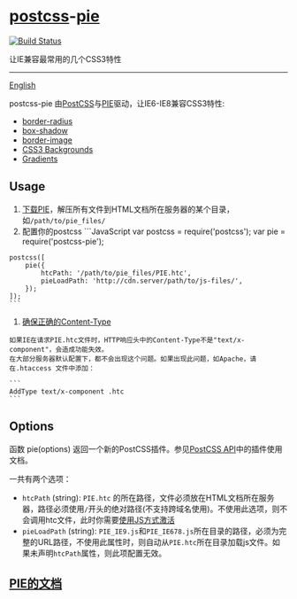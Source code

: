 [postcss](https://github.com/postcss/postcss)-[pie](http://css3pie.com/)
======

[![Build Status](https://travis-ci.org/gucong3000/h5form.svg?branch=master)](https://travis-ci.org/gucong3000/h5form)

让IE兼容最常用的几个CSS3特性

------

[English](README.md)

postcss-pie 由[PostCSS](https://github.com/postcss/postcss)与[PIE](http://css3pie.com/)驱动，让IE6-IE8兼容CSS3特性:
*   [border-radius](https://developer.mozilla.org/zh-CN/docs/Web/CSS/border-radius)
*   [box-shadow](https://developer.mozilla.org/zh-CN/docs/Web/CSS/box-shadow)
*   [border-image](https://developer.mozilla.org/zh-CN/docs/Web/CSS/border-image)
*   [CSS3 Backgrounds](https://developer.mozilla.org/zh-CN/docs/Web/CSS/CSS_Background_and_Borders/Using_CSS_multiple_backgrounds)
*   [Gradients](https://developer.mozilla.org/zh-CN/docs/Web/CSS/CSS_Images/Using_CSS_gradients)

## Usage

1.   [下载PIE](http://css3pie.com/download-latest)，解压所有文件到HTML文档所在服务器的某个目录， 如`/path/to/pie_files/`
1.   配置你的postcss 
    ```JavaScript
    var postcss = require('postcss');
    var pie = require('postcss-pie');

    postcss([
        pie({
            htcPath: '/path/to/pie_files/PIE.htc',
            pieLoadPath: 'http://cdn.server/path/to/js-files/',
        });
    ]);
    ```

1.   [确保正确的Content-Type](http://css3pie.com/documentation/known-issues/#content-type)

    如果IE在请求PIE.htc文件时，HTTP响应头中的Content-Type不是"text/x-component"，会造成功能失效。
    在大部分服务器默认配置下，都不会出现这个问题。如果出现此问题，如Apache，请在.htaccess 文件中添加：

    ```
    AddType text/x-component .htc
    ```

## Options

函数 pie(options) 返回一个新的PostCSS插件。参见[PostCSS API](https://github.com/postcss/postcss/blob/master/docs/api.md)中的插件使用文档。

一共有两个选项：

*   `htcPath` (string): `PIE.htc` 的所在路径，文件必须放在HTML文档所在服务器，路径必须使用`/`开头的绝对路径(不支持跨域名使用)。不使用此选项，则不会调用htc文件，此时你需要[使用JS方式激活](http://css3pie.com/documentation/pie-js/)
*   `pieLoadPath` (string): `PIE_IE9.js`和`PIE_IE678.js`所在目录的路径，必须为完整的URL路径，不使用此属性时，则自动从`PIE.htc`所在目录加载js文件。如果未声明`htcPath`属性，则此项配置无效。

## [PIE的文档](http://css3pie.com/documentation/)